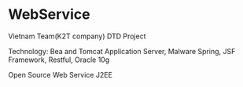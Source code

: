 WebService
==========
Vietnam Team(K2T company)
DTD Project

Technology:
 Bea and Tomcat Application Server,
 Malware Spring,
 JSF Framework,
 Restful,
 Oracle 10g
 
Open Source Web Service J2EE
